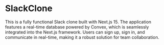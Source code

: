 # SlackClone

This is a fully functional Slack clone built with Next.js 15. The application features a real-time database powered by Convex, which is seamlessly integrated into the Next.js framework. Users can sign up, sign in, and communicate in real-time, making it a robust solution for team collaboration.
